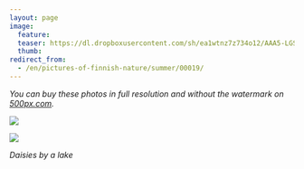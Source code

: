 ```yaml
---
layout: page
image:
  feature:
  teaser: https://dl.dropboxusercontent.com/sh/ea1wtnz7z734o12/AAA5-LGSVrAZLLjLGST8nVkLa/luontokuvat/kes%C3%A4/2/DSC27843-245px.jpg
  thumb:
redirect_from:
  - /en/pictures-of-finnish-nature/summer/00019/
---
```


*You can buy these photos in full resolution and without the watermark on [500px.com](https://500px.com/minimuutticom/galleries/daisies).*

[![](https://dl.dropboxusercontent.com/sh/ea1wtnz7z734o12/AAA4ljJkCB3S0_8VCiSfYt0ja/luontokuvat/kes%C3%A4/2/DSC27843-800px.jpg)](https://dl.dropboxusercontent.com/sh/ea1wtnz7z734o12/AACVc311Yr40vN3uF3WnuQSba/luontokuvat/kes%C3%A4/2/DSC27843.jpg)

[![](https://dl.dropboxusercontent.com/sh/ea1wtnz7z734o12/AAD5pdenO1I0Co6BSGuz8AGna/luontokuvat/kes%C3%A4/2/DSC27846-800px.jpg)](https://dl.dropboxusercontent.com/sh/ea1wtnz7z734o12/AAAQ53Fy6yFEaHZXp8hglp0Za/luontokuvat/kes%C3%A4/2/DSC27846.jpg)

*Daisies by a lake*
